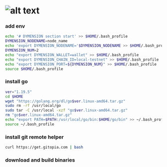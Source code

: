 # ![alt text](https://raw.githubusercontent.com/ksalab/nodes/main/logo/dymension.png "DYMENSION")

### add env

```bash
echo '# DYMENSION section start' >> $HOME/.bash_profile
DYMENSION_NODENAME=node_name
echo 'export DYMENSION_NODENAME='$DYMENSION_NODENAME >> $HOME/.bash_profile
DYMENSION_NUM=2
echo "export DYMENSION_WALLET=wallet" >> $HOME/.bash_profile
echo "export DYMENSION_CHAIN_ID=local-testnet" >> $HOME/.bash_profile
echo "export DYMENSION_PORT=${DYMENSION_NUM}" >> $HOME/.bash_profile
source $HOME/.bash_profile
```

### install go

```bash
ver="1.19.5"
cd $HOME
wget "https://golang.org/dl/go$ver.linux-amd64.tar.gz"
sudo rm -rf /usr/local/go
sudo tar -C /usr/local -xzf "go$ver.linux-amd64.tar.gz"
rm "go$ver.linux-amd64.tar.gz"
echo "export PATH=$PATH:/usr/local/go/bin:$HOME/go/bin" >> ~/.bash_profile
source ~/.bash_profile
```

### install git remote helper
```bash
curl https://get.gitopia.com | bash
```

### download and build binaries
